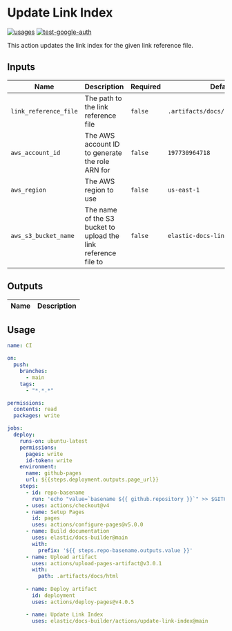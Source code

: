 <!-- 
    this documentation was generated by https://github.com/reakaleek/gh-action-readme 
    with the command `VERSION=main gh action-readme update`    
-->

# <!--name-->Update Link Index<!--/name-->

[![usages](https://img.shields.io/badge/usages-white?logo=githubactions&logoColor=blue)](https://github.com/search?q=elastic%2Foblt-actions%2Fgoogle%2Fauth+%28path%3A.github%2Fworkflows+OR+path%3A**%2Faction.yml+OR+path%3A**%2Faction.yaml%29&type=code)
[![test-google-auth](https://github.com/elastic/oblt-actions/actions/workflows/test-google-auth.yml/badge.svg?branch=main)](https://github.com/elastic/oblt-actions/actions/workflows/test-google-auth.yml)

<!--description-->
This action updates the link index for the given link reference file.
<!--/description-->

## Inputs

<!--inputs-->
| Name                  | Description                                                    | Required | Default                           |
|-----------------------|----------------------------------------------------------------|----------|-----------------------------------|
| `link_reference_file` | The path to the link reference file                            | `false`  | `.artifacts/docs/html/links.json` |
| `aws_account_id`      | The AWS account ID to generate the role ARN for                | `false`  | `197730964718`                    |
| `aws_region`          | The AWS region to use                                          | `false`  | `us-east-1`                       |
| `aws_s3_bucket_name`  | The name of the S3 bucket to upload the link reference file to | `false`  | `elastic-docs-link-index`         |
<!--/inputs-->

## Outputs
<!--outputs-->
| Name | Description |
|------|-------------|
<!--/outputs-->

## Usage

<!--usage action="elastic/docs-builder/actions/update-link-index" version="env:VERSION"-->
```yaml
name: CI

on:
  push:
    branches:
      - main
    tags:
      - "*.*.*"

permissions:
  contents: read
  packages: write

jobs:
  deploy:
    runs-on: ubuntu-latest
    permissions:
      pages: write
      id-token: write
    environment:
      name: github-pages
      url: ${{steps.deployment.outputs.page_url}}
    steps:
      - id: repo-basename
        run: 'echo "value=`basename ${{ github.repository }}`" >> $GITHUB_OUTPUT'
      - uses: actions/checkout@v4
      - name: Setup Pages
        id: pages
        uses: actions/configure-pages@v5.0.0
      - name: Build documentation
        uses: elastic/docs-builder@main
        with:
          prefix: '${{ steps.repo-basename.outputs.value }}'
      - name: Upload artifact
        uses: actions/upload-pages-artifact@v3.0.1
        with:
          path: .artifacts/docs/html
          
      - name: Deploy artifact
        id: deployment
        uses: actions/deploy-pages@v4.0.5 

      - name: Update Link Index
        uses: elastic/docs-builder/actions/update-link-index@main
```
<!--/usage-->
